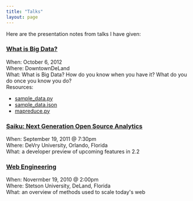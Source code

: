 ```yaml
---
title: "Talks"
layout: page
---
```


Here are the presentation notes from talks I have given:

### [What is Big Data?](http://www.thinkjson.com/talks/2012-10-06/)
When: October 6, 2012   
Where: DowntownDeLand   
What: What is Big Data? How do you know when you have it? What do you do once you know you do?   
Resources:   

*    [sample_data.py](http://www.thinkjson.com/talks/2012-10-06/sample_data.py)
*    [sample_data.json](http://www.thinkjson.com/talks/2012-10-06/sample_data.json)
*    [mapreduce.py](http://www.thinkjson.com/talks/2012-10-06/mapreduce.py)

### [Saiku: Next Generation Open Source Analytics](http://www.thinkjson.com/talks/2011-09-19/)
When: September 19, 2011 @ 7:30pm   
Where: DeVry University, Orlando, Florida   
What: a developer preview of upcoming features in 2.2

### [Web Engineering](http://www.thinkjson.com/talks/Web%20engineering.pdf)
When: Novermber 19, 2010 @ 2:00pm   
Where: Stetson University, DeLand, Florida   
What: an overview of methods used to scale today's web    